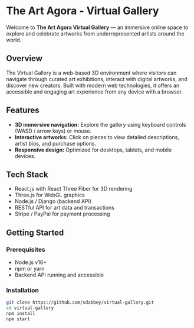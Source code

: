 # The Art Agora - Virtual Gallery

Welcome to **The Art Agora Virtual Gallery** — an immersive online space to explore and celebrate artworks from underrepresented artists around the world.

## Overview

The Virtual Gallery is a web-based 3D environment where visitors can navigate through curated art exhibitions, interact with digital artworks, and discover new creators. Built with modern web technologies, it offers an accessible and engaging art experience from any device with a browser.

## Features

- **3D immersive navigation:** Explore the gallery using keyboard controls (WASD / arrow keys) or mouse.
- **Interactive artworks:** Click on pieces to view detailed descriptions, artist bios, and purchase options.
- **Responsive design:** Optimized for desktops, tablets, and mobile devices.

## Tech Stack

- React.js with React Three Fiber for 3D rendering
- Three.js for WebGL graphics
- Node.js / Django (backend API)
- RESTful API for art data and transactions
- Stripe / PayPal for payment processing

## Getting Started

### Prerequisites

- Node.js v16+
- npm or yarn
- Backend API running and accessible

### Installation

```bash
git clone https://github.com/sdabbey/virtual-gallery.git
cd virtual-gallery
npm install
npm start
